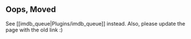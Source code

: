 ## Oops, Moved

See [[imdb_queue|Plugins/imdb_queue]] instead. Also, please update the page with the old link :)
